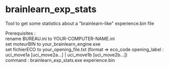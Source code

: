 # brainlearn_exp_stats
Tool to get some statistics about a "brainlearn-like" experience.bin file<p>
Prerequisites :<br>
rename BUREAU.ini to YOUR-COMPUTER-NAME.ini<br>
set moteurBIN to your_brainlearn_engine.exe<br>
set fichierECO to your_opening_file.txt (format => eco_code opening_label : uci_move1a [uci_move2a...] | uci_move1b [uci_move2b...])<br>
command : brainlearn_exp_stats.exe experience.bin<br>
